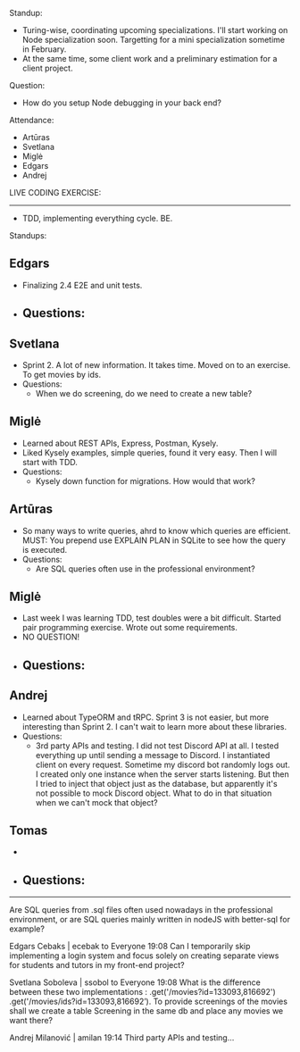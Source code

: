 Standup:

  - Turing-wise, coordinating upcoming specializations. I'll start working on Node specialization soon. Targetting for a mini specialization sometime in February.
  - At the same time, some client work and a preliminary estimation for a client project.

Question:
  - How do you setup Node debugging in your back end?

Attendance:
  - Artūras
  - Svetlana
  - Miglė
  - Edgars
  - Andrej

LIVE CODING EXERCISE:

--- ---

- TDD, implementing everything cycle. BE.

Standups:

## Edgars

- Finalizing 2.4 E2E and unit tests.
- Questions:
  -

## Svetlana

- Sprint 2. A lot of new information. It takes time. Moved on to an exercise. To get movies by ids.
- Questions:
  - When we do screening, do we need to create a new table?

## Miglė

- Learned about REST APIs, Express, Postman, Kysely.
- Liked Kysely examples, simple queries, found it very easy. Then I will start with TDD.
- Questions:
  - Kysely down function for migrations. How would that work?

## Artūras

- So many ways to write queries, ahrd to know which queries are efficient.
MUST: You prepend use EXPLAIN PLAN in SQLite to see how the query is executed.
- Questions:
  - Are SQL queries often use in the professional environment?

## Miglė

- Last week I was learning TDD, test doubles were a bit difficult. Started pair programming exercise. Wrote out some requirements.
- NO QUESTION!
- Questions:
  -

## Andrej

- Learned about TypeORM and tRPC. Sprint 3 is not easier, but more interesting than Sprint 2. I can't wait to learn more about these libraries.
- Questions:
  - 3rd party APIs and testing. I did not test Discord API at all. I tested everything up until sending a message to Discord. I instantiated client on every request. Sometime my discord bot randomly logs out. I created only one instance when the server starts listening. But then I tried to inject that object just as the database, but apparently it's not possible to mock Discord object. What to do in that situation when we can't mock that object?

## Tomas

-
- Questions:
  -

---

Are SQL queries from .sql files often used nowadays in the professional environment, or are SQL queries mainly written in nodeJS with better-sql for example?

Edgars Cebaks | ecebak  to  Everyone 19:08
Can I temporarily skip implementing a login system and focus solely on creating separate views for students and tutors in my front-end project?

Svetlana Soboleva | ssobol  to  Everyone 19:08
What is the difference between these two implementations :   .get('/movies?id=133093,816692')
     .get('/movies/ids?id=133093,816692’).  To provide screenings of the movies shall we create a table Screening in the same db and place any movies we want there?

Andrej Milanović | amilan 19:14
Third party APIs and testing…